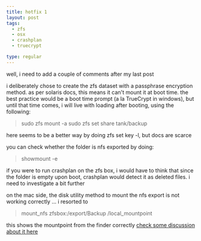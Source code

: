 ```yaml
---
title: hotfix 1
layout: post
tags:
  - zfs
  - osx
  - crashplan
  - truecrypt

type: regular
---
```


well, i need to add a couple of comments after my last post

i deliberately chose to create the zfs dataset with a passphrase encryption method. as per solaris docs, this means it can't mount it at boot time. the best practice would be a boot time prompt (a la TrueCrypt in windows), but until that time comes, i will live with loading after booting, using the following:

<blockquote>
sudo zfs mount -a
sudo zfs set share tank/backup
</blockquote>

here seems to be a better way by doing zfs set key -l, but docs are scarce

you can check whether the folder is nfs exported by doing:

<blockquote>
showmount -e
</blockquote>

if you were to run crashplan on the zfs box, i would have to think that since the folder is empty upon boot, crashplan would detect it as deleted files. i need to investigate a bit further

on the mac side, the disk utility method to mount the nfs export is not working correctly ... i resorted to

<blockquote>
mount_nfs zfsbox:/export/Backup /local_mountpoint
</blockquote>

this shows the mountpoint from the finder correctly [check some discussion about it here](http://help.bombich.com/discussions/questions/3459-cloningcopying-to-or-from-an-nfs-share)
 
